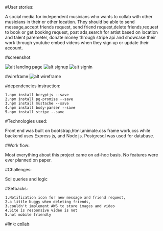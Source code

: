 #User stories:


A social media for independent musicians who wants to collab with other musicians in their or other location. 
They should be able to send message,accept friends request, send friend request,delete friends,request to book or get booking request,
post ads,search for artist based on location and talent paremeter, donate money through stripe api and showcase their work through youtube embed videos when they sign up or update their account.

#screenshot

![alt landing page](http://i.imgur.com/ZKqJP7l.png)
![alt signup](http://i.imgur.com/qL7YkkU.png)
![alt signin](http://i.imgur.com/GQD6dfb.png)

#wireframe
![alt wireframe](http://i.imgur.com/97Yohsl.png)

#dependencies instruction:

	1.npm install bcryptjs --save
	2.npm install pg-promise --save
	3.npm install mustache --save
	4.npm install body-parser --save
	5.npm install stripe --save


#Technologies used:

Front end was built on bootstrap,html,animate.css frame work,css while backend uses Express js, and Node js. Postgresql was used for database. 

#Work flow:

Most everything about this project came on ad-hoc basis. No features were ever planned on paper.

#Challenges:

Sql queries and logic

#Setbacks: 	

	1.Notification icon for new message and friend request,
	2.a little buggy when deleting friends, 
	3.couldn't implement AWS to store images and video 
	4.Site is responsive video is not
	5.not mobile friendly

#link:
[collab ](https://lit-springs-65937.herokuapp.com/)
 
